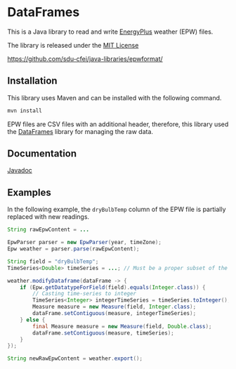 DataFrames
====

This is a Java library to read and write [EnergyPlus] weather (EPW) files.

The library is released under the [MIT License](https://opensource.org/licenses/MIT)

<https://github.com/sdu-cfei/java-libraries/epwformat/>


Installation
----

This library uses Maven and can be installed with the following command.

~~~~bash
mvn install
~~~~

EPW files are CSV files with an additional header, therefore, this library used the [DataFrames](https://github.com/sdu-cfei/java-libraries/dataframes/) library for managing the raw data.


Documentation
----

[Javadoc](https://sdu-cfei.github.io/java-libraries/epwformat-docs/index.html)



Examples
----

In the following example, the `dryBulbTemp` column of the EPW file is partially replaced with new readings.

~~~~java
String rawEpwContent = ...

EpwParser parser = new EpwParser(year, timeZone);
Epw weather = parser.parse(rawEpwContent);

String field = "dryBulbTemp";
TimeSeries<Double> timeSeries = ...; // Must be a proper subset of the original

weather.modifyDataframe(dataFrame -> {
    if (Epw.getDatatypeForField(field).equals(Integer.class)) {
        // Casting time-series to integer
        TimeSeries<Integer> integerTimeSeries = timeSeries.toInteger();
        Measure measure = new Measure(field, Integer.class);
        dataFrame.setContiguous(measure, integerTimeSeries);
    } else {
        final Measure measure = new Measure(field, Double.class);
        dataFrame.setContiguous(measure, timeSeries);
    }
});

String newRawEpwContent = weather.export();
~~~~



[EnergyPlus]: https://energyplus.net/
